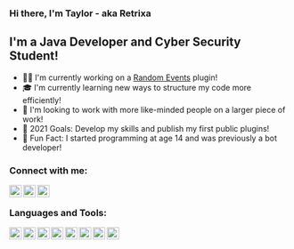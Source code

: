 ### Hi there, I'm Taylor - aka Retrixa

## I'm a Java Developer and Cyber Security Student!
- 👨‍💻 I'm currently working on a [Random Events](https://github.com/Retrixa/RandomEvents) plugin!
- 🎓 I'm currently learning new ways to structure my code more efficiently!
- 🧠 I'm looking to work with more like-minded people on a larger piece of work!
- 💪 2021 Goals: Develop my skills and publish my first public plugins!
- 🎉 Fun Fact: I started programming at age 14 and was previously a bot developer!

### Connect with me:

[<img align="left" alt="Retrixa | Twitter" width="22px" src="https://cdn.jsdelivr.net/npm/simple-icons@v3/icons/twitter.svg" />][twitter]
[<img align="left" alt="Retrixa | Discord" width="22px" src="https://cdn.jsdelivr.net/npm/simple-icons@3.13.0/icons/discord.svg" />][discord]
[<img align="left" alt="Retrixa | MC-Market" width="22px" src="https://cdn.jsdelivr.net/npm/simple-icons@3.13.0/icons/minecraft.svg" />][mcm]

<br />

### Languages and Tools:
[<img align="left" alt="Java" width="22px" src="https://cdn.iconscout.com/icon/free/png-256/java-60-1174953.png" />][git]
[<img align="left" alt="Python" width="22px" src="https://upload.wikimedia.org/wikipedia/commons/thumb/c/c3/Python-logo-notext.svg/768px-Python-logo-notext.svg.png" />][git]
[<img align="left" alt="C" width="22px" src="https://cdn.iconscout.com/icon/free/png-512/c-programming-569564.png" />][git]
[<img align="left" alt="IntelliJ" width="22px" src="https://upload.wikimedia.org/wikipedia/commons/thumb/d/d5/IntelliJ_IDEA_Logo.svg/1024px-IntelliJ_IDEA_Logo.svg.png" />][git]
[<img align="left" alt="Git" width="22px" src="https://upload.wikimedia.org/wikipedia/commons/thumb/e/e0/Git-logo.svg/1280px-Git-logo.svg.png" />][git]
[<img align="left" alt="MongoDB" width="22px" src="https://img.icons8.com/color/452/mongodb.png" />][git]
[<img align="left" alt="Bash" width="22px" src="https://www.twitchinstalls.com/img/terminal.svg" />][git]
[<img align="left" alt="MySQL" width="22px" src="https://pngimg.com/uploads/mysql/mysql_PNG35.png" />][git]

<br />
<br />

[git]: https://github.com/Retrixa
[twitter]: https://twitter.com/MrTRhys
[discord]: https://discord.com/users/688348050573361270/
[mcm]:  https://www.mc-market.org/members/200727/

